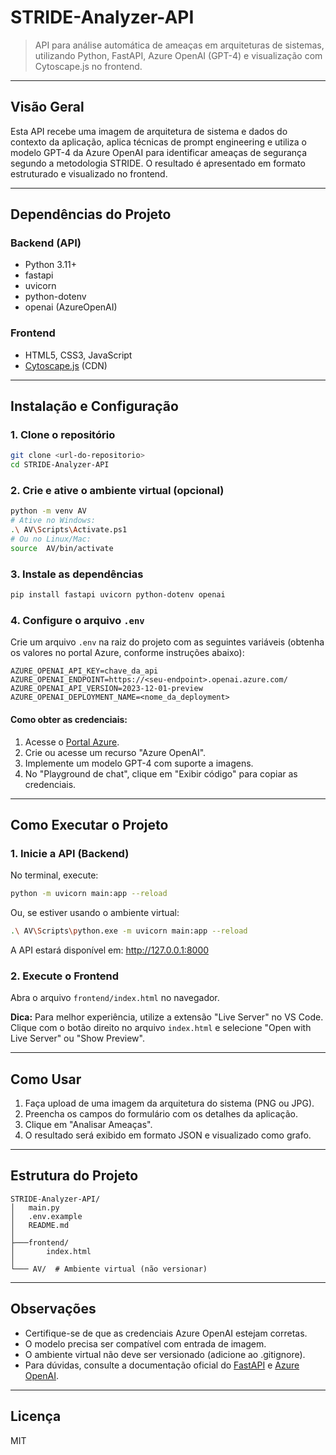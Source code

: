 
# STRIDE-Analyzer-API

> API para análise automática de ameaças em arquiteturas de sistemas, utilizando Python, FastAPI, Azure OpenAI (GPT-4) e visualização com Cytoscape.js no frontend.

---

## Visão Geral
Esta API recebe uma imagem de arquitetura de sistema e dados do contexto da aplicação, aplica técnicas de prompt engineering e utiliza o modelo GPT-4 da Azure OpenAI para identificar ameaças de segurança segundo a metodologia STRIDE. O resultado é apresentado em formato estruturado e visualizado no frontend.

---

## Dependências do Projeto

### Backend (API)
- Python 3.11+
- fastapi
- uvicorn
- python-dotenv
- openai (AzureOpenAI)

### Frontend
- HTML5, CSS3, JavaScript
- [Cytoscape.js](https://js.cytoscape.org/) (CDN)

---

## Instalação e Configuração

### 1. Clone o repositório
```bash
git clone <url-do-repositorio>
cd STRIDE-Analyzer-API
```

### 2. Crie e ative o ambiente virtual (opcional)
```bash
python -m venv AV
# Ative no Windows:
.\ AV\Scripts\Activate.ps1
# Ou no Linux/Mac:
source  AV/bin/activate
```

### 3. Instale as dependências
```bash
pip install fastapi uvicorn python-dotenv openai
```

### 4. Configure o arquivo `.env`
Crie um arquivo `.env` na raiz do projeto com as seguintes variáveis (obtenha os valores no portal Azure, conforme instruções abaixo):

```
AZURE_OPENAI_API_KEY=chave_da_api
AZURE_OPENAI_ENDPOINT=https://<seu-endpoint>.openai.azure.com/
AZURE_OPENAI_API_VERSION=2023-12-01-preview
AZURE_OPENAI_DEPLOYMENT_NAME=<nome_da_deployment>
```

#### Como obter as credenciais:
1. Acesse o [Portal Azure](https://portal.azure.com/).
2. Crie ou acesse um recurso "Azure OpenAI".
3. Implemente um modelo GPT-4 com suporte a imagens.
4. No "Playground de chat", clique em "Exibir código" para copiar as credenciais.

---

## Como Executar o Projeto

### 1. Inicie a API (Backend)
No terminal, execute:
```bash
python -m uvicorn main:app --reload
```
Ou, se estiver usando o ambiente virtual:
```bash
.\ AV\Scripts\python.exe -m uvicorn main:app --reload
```
A API estará disponível em: http://127.0.0.1:8000

### 2. Execute o Frontend
Abra o arquivo `frontend/index.html` no navegador.

**Dica:** Para melhor experiência, utilize a extensão "Live Server" no VS Code. Clique com o botão direito no arquivo `index.html` e selecione "Open with Live Server" ou "Show Preview".

---

## Como Usar
1. Faça upload de uma imagem da arquitetura do sistema (PNG ou JPG).
2. Preencha os campos do formulário com os detalhes da aplicação.
3. Clique em "Analisar Ameaças".
4. O resultado será exibido em formato JSON e visualizado como grafo.

---

## Estrutura do Projeto

```
STRIDE-Analyzer-API/
│   main.py
│   .env.example
│   README.md
│
├───frontend/
│       index.html
│
└─── AV/  # Ambiente virtual (não versionar)
```

---

## Observações
- Certifique-se de que as credenciais Azure OpenAI estejam corretas.
- O modelo precisa ser compatível com entrada de imagem.
- O ambiente virtual não deve ser versionado (adicione ao .gitignore).
- Para dúvidas, consulte a documentação oficial do [FastAPI](https://fastapi.tiangolo.com/) e [Azure OpenAI](https://learn.microsoft.com/pt-br/azure/ai-services/openai/).

---

## Licença
MIT
